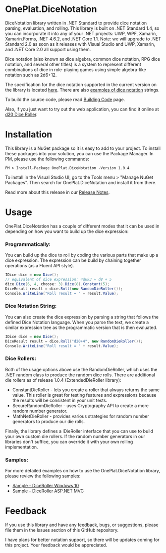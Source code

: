 # OnePlat.DiceNotation
DiceNotation library written in .NET Standard to provide dice notation parsing, evaluation, and rolling. This library is built on .NET Standard 1.4, so you can incorporate it into any of your .NET projects: UWP, WPF, Xamarin, Xamarin.Forms, .NET 4.6.2, and .NET Core 1.1. Note: we will upgrade to .NET Standard 2.0 as soon as it releases with Visual Studio and UWP, Xamarin, and .NET Core 2.0 all support using them.

Dice notation (also known as dice algebra, common dice notation, RPG dice notation, and several other titles) is a system to represent different combinations of dice in role-playing games using simple algebra-like notation such as 2d6+12.

The specification for the dice notation supported in the current version on the library is located [here](docs/DiceNotationSpecCurrent.md). There are also [examples of dice notation](docs/DiceNotationExamples.md) strings.

To build the source code, please read [Building Code](BuildProject.md) page.

Also, if you just want to try out the web application, you can find it online at [d20 Dice Roller](http://dicenotation-diceroller-mvc.azurewebsites.net/).

# Installation
This library is a NuGet package so it is easy to add to your project. To install these packages into your solution, you can use the Package Manager. In PM, please use the following commands:
```  
PM > Install-Package OnePlat.DiceNotation -Version 1.0.4
``` 

To install in the Visual Studio UI, go to the Tools menu > "Manage NuGet Packages". Then search for OnePlat.DiceNotation and install it from there.

Read more about this release in our [Release Notes](ReleaseNotes.md).

# Usage
OnePlat.DiceNotation has a couple of different modes that it can be used in depending on how you want to build up the dice expression:

### Programmatically:
You can build up the dice to roll by coding the various parts that make up a dice expression. The expression can be build by chaining together operations (as a Fluent API style).

```csharp
IDice dice = new Dice();
// equivalent of dice expression: 4d6k3 + d8 + 5
dice.Dice(6, 4, choose: 3).Dice(8).Constant(5);
DiceResult result = dice.Roll(new RandomDieRoller());
Console.WriteLine("Roll result = " + result.Value);
```
   
### Dice Notation String:
You can also create the dice expression by parsing a string that follows the defined Dice Notation language. When you parse the text, we create a similar expression tree as the programmatic version that is then evaluated.

```csharp
IDice dice = new Dice();
DiceResult result = dice.Roll("d20+4", new RandomDieRoller());
Console.WriteLine("Roll result = " + result.Value);
```

### Dice Rollers:
Both of the usage options above use the RandomDieRoller, which uses the .NET random class to produce the random dice rolls. There are additional die rollers as of release 1.0.4 (ExtendedDieRoller library):
* ConstantDieRoller - lets you create a roller that always returns the same value. This roller is great for testing features and expressions because the results will be consistent in your unit tests.
* SecureRandomDieRoller - uses Cryptography API to create a more random number generator.
* MathNetDieRoller - provides various strategies for random number generators to produce our die rolls.

Finally, the library defines a IDieRoller interface that you can use to build your own custom die rollers. If the random number generators in our libraries don't suffice, you can override it with your own rolling implementation.

### Samples:
For more detailed examples on how to use the OnePlat.DiceNotation library, please review the following samples:

* [Sample - DiceRoller Windows 10](docs/SampleWin10.md)
* [Sample - DiceRoller ASP.NET MVC](docs/SampleWebMvc.md)

# Feedback
If you use this library and have any feedback, bugs, or suggestions, please file them in the Issues section of this GitHub repository.

I have plans for better notation support, so there will be updates coming for this project. Your feedback would be appreciated.
